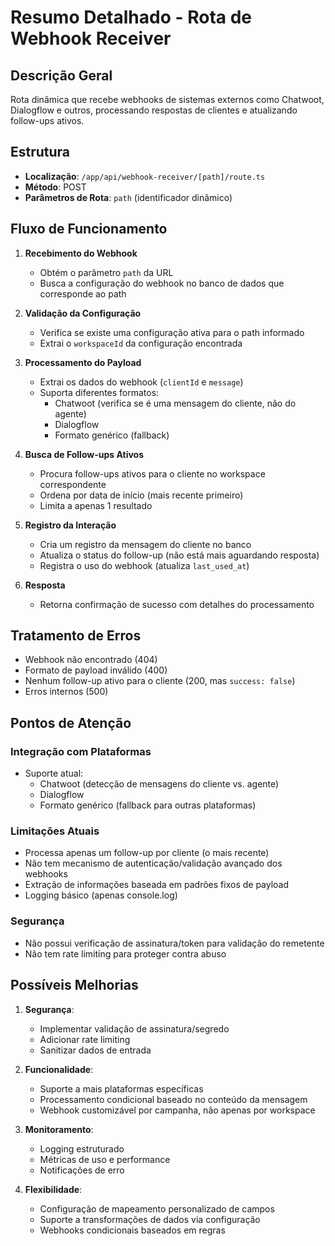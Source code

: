 # Resumo Detalhado - Rota de Webhook Receiver

## Descrição Geral
Rota dinâmica que recebe webhooks de sistemas externos como Chatwoot, Dialogflow e outros, processando respostas de clientes e atualizando follow-ups ativos.

## Estrutura
- **Localização**: `/app/api/webhook-receiver/[path]/route.ts`
- **Método**: POST
- **Parâmetros de Rota**: `path` (identificador dinâmico)

## Fluxo de Funcionamento

1. **Recebimento do Webhook**
   - Obtém o parâmetro `path` da URL
   - Busca a configuração do webhook no banco de dados que corresponde ao path

2. **Validação da Configuração**
   - Verifica se existe uma configuração ativa para o path informado
   - Extrai o `workspaceId` da configuração encontrada

3. **Processamento do Payload**
   - Extrai os dados do webhook (`clientId` e `message`)
   - Suporta diferentes formatos:
     - Chatwoot (verifica se é uma mensagem do cliente, não do agente)
     - Dialogflow
     - Formato genérico (fallback)

4. **Busca de Follow-ups Ativos**
   - Procura follow-ups ativos para o cliente no workspace correspondente
   - Ordena por data de início (mais recente primeiro)
   - Limita a apenas 1 resultado

5. **Registro da Interação**
   - Cria um registro da mensagem do cliente no banco
   - Atualiza o status do follow-up (não está mais aguardando resposta)
   - Registra o uso do webhook (atualiza `last_used_at`)

6. **Resposta**
   - Retorna confirmação de sucesso com detalhes do processamento

## Tratamento de Erros
- Webhook não encontrado (404)
- Formato de payload inválido (400)
- Nenhum follow-up ativo para o cliente (200, mas `success: false`)
- Erros internos (500)

## Pontos de Atenção

### Integração com Plataformas
- Suporte atual:
  - Chatwoot (detecção de mensagens do cliente vs. agente)
  - Dialogflow
  - Formato genérico (fallback para outras plataformas)

### Limitações Atuais
- Processa apenas um follow-up por cliente (o mais recente)
- Não tem mecanismo de autenticação/validação avançado dos webhooks
- Extração de informações baseada em padrões fixos de payload
- Logging básico (apenas console.log)

### Segurança
- Não possui verificação de assinatura/token para validação do remetente
- Não tem rate limiting para proteger contra abuso

## Possíveis Melhorias
1. **Segurança**:
   - Implementar validação de assinatura/segredo
   - Adicionar rate limiting
   - Sanitizar dados de entrada

2. **Funcionalidade**:
   - Suporte a mais plataformas específicas
   - Processamento condicional baseado no conteúdo da mensagem
   - Webhook customizável por campanha, não apenas por workspace

3. **Monitoramento**:
   - Logging estruturado
   - Métricas de uso e performance
   - Notificações de erro

4. **Flexibilidade**:
   - Configuração de mapeamento personalizado de campos
   - Suporte a transformações de dados via configuração
   - Webhooks condicionais baseados em regras